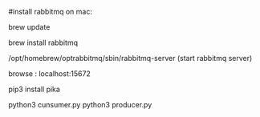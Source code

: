 #install rabbitmq on mac:

 brew update 

 brew install rabbitmq

 /opt/homebrew/optrabbitmq/sbin/rabbitmq-server
 (start rabbitmq server)

browse : localhost:15672

pip3 install pika


python3 cunsumer.py
python3 producer.py
